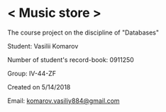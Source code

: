 < Music store >
=====================

The course project on the discipline of "Databases"


Student: Vasilii Komarov

Number of student's record-book: 0911250

Group: IV-44-ZF


Created on 5/14/2018

Email: komarov.vasiliy884@gmail.com